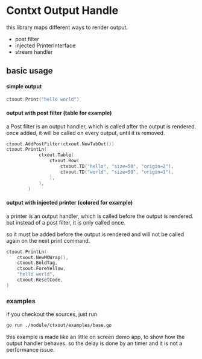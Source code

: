 # Contxt Output Handle

this library maps different ways to render output.
- post filter
- injected PrinterInterface
- stream handler


## basic usage

#### simple output
````go
ctxout.Print("hello world")
````

#### output with post filter (table for example)

a Post filter is an output handler, which is called after the output is rendered. 
once added, it will be called on every output, until it is removed.

````go
ctxout.AddPostFilter(ctxout.NewTabOut())
ctxout.PrintLn(
			ctxout.Table(
				ctxout.Row(
					ctxout.TD("hello", "size=50", "origin=2"),
					ctxout.TD("world", "size=50", "origin=1"),
				),
			),
		)

````

#### output with injected printer (colored for example)

a printer is an output handler, which is called before the output is rendered. but instead of a post filter, it is only called once.

so it must be added before the output is rendered and will not be called again on the next print command.


````go
ctxout.PrintLn(
    ctxout.NewMOWrap(), 
    ctxout.BoldTag, 
    ctxout.ForeYellow, 
    "hello world", 
    ctxout.ResetCode,
)
````

### examples

if you checkout the sources, just run
````bash
go run ./module/ctxout/examples/base.go
````

this example is made like an little on screen demo app, to show how the output handler behaves.
so the delay is done by an timer and it is not a performance issue.



